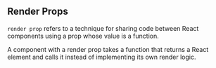 ## Render Props
 `render prop` refers to a technique for sharing code between React components using a prop whose value is a function.


A component with a render prop takes a function that returns a React element and calls it instead of implementing its own render logic.
